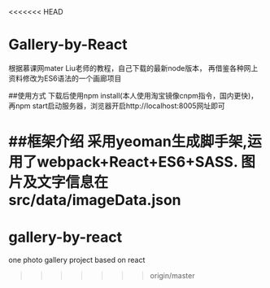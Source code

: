 <<<<<<< HEAD
# Gallery-by-React

根据慕课网mater Liu老师的教程，自己下载的最新node版本，
再借鉴各种网上资料修改为ES6语法的一个画廊项目

##使用方式
下载后使用npm install(本人使用淘宝镜像cnpm指令，国内更快)，再npm start启动服务器，浏览器开启http://localhost:8005网址即可

##框架介绍
采用yeoman生成脚手架,运用了webpack+React+ES6+SASS.
图片及文字信息在src/data/imageData.json
=======
# gallery-by-react
one photo gallery project based on react
>>>>>>> origin/master
